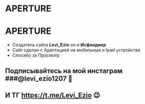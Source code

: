 # APERTURE

# **APERTURE**

- Создатель сайта **Levi_Ezio** он и **Исфандиер**
- Сайт сделан с Адаптацией на мобильные и Ipad устройства
- Спосибо за Просмотр


## Подписывайтесь на мой инстаграм ###@levi_ezio1207 🙂
## И ТГ https://t.me/Levi_Ezio 😉
